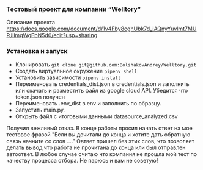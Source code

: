 ### Тестовый проект для компании “Welltory”

Описание проекта https://docs.google.com/document/d/1v4Fby8cghUbk7d_iAQnyYuvlmt7MUPJllmqWgFbN5d0/edit?usp=sharing

### Установка и запуск
- Клонировать `git clone git@github.com:BolshakovAndrey/Welltory.git`
- Создать виртуальное окружение  `pipenv shell`
- Установить зависимости `pipenv install`
- Переименовать  credentials_dist.json в credentials.json и заполнить или скачать и разместить файл из google cloud API. Убедится что token.json получен
- Переименовать  .env_dist в env  и заполнить по образцу.
- Запустить  main.py. 
- Открыть файл с итоговыми данными  datasource_analyzed.csv


Получил вежливый отказ. 
В конце работы просил начать ответ на мое тестовое фразой "Если вы дочитали до конца и хотите дать обратную связь начните со слов ...."
Овтвет пришел без этих слов, что позволяет делать вывод что работа не прочитана до конца или был отправлен автоответ.
В любое случае считаю что компания не прошла мой тест по качеству процесса отбора. 
Не парюсь и вам не советую!

